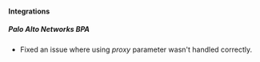 
#### Integrations
##### Palo Alto Networks BPA

- Fixed an issue where using *proxy* parameter wasn't handled correctly.

